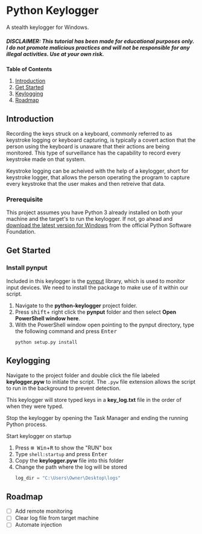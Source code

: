 # Python Keylogger
A stealth keylogger for Windows.

##### *DISCLAIMER: This tutorial has been made for educational purposes only. I do not promote malicious practices and will not be responsible for any illegal activities. Use at your own risk.*

**Table of Contents**
1. [Introduction](#introduction) 
2. [Get Started](#get-started)
3. [Keylogging](#keylogging)
4. [Roadmap](#roadmap)

## Introduction
Recording the keys struck on a keyboard, commonly referred to as keystroke logging or keyboard capturing, is typically a covert action that the person using the keyboard is unaware that their actions are being monitored. This type of surveillance has the capability to record every keystroke made on that system.

Keystroke logging can be acheived with the help of a keylogger, short for keystroke logger, that allows the person operating the program to capture every keystroke that the user makes and then retreive that data.

### Prerequisite
This project assumes you have Python 3 already installed on both your machine and the target's to run the keylogger. If not, go ahead and [download the latest version for Windows](https://www.python.org/downloads/windows/) from the official Python Software Foundation.

## Get Started

### Install pynput
Included in this keylogger is the [pynput](https://github.com/moses-palmer/pynput) library, which is used to monitor input devices. We need to install the package to make use of it within our script.

1. Navigate to the **python-keylogger** project folder.
2. Press <kbd>shift</kbd>+ right click the **pynput** folder and then select **Open PowerShell window here**.
3. With the PowerShell window open pointing to the pynput directory, type the following command and press <kbd>Enter</kbd>
    ```shell
    python setup.py install
    ```

## Keylogging
Navigate to the project folder and double click the file labeled **keylogger.pyw** to initiate the script. The `.pyw` file extension allows the script to run in the background to prevent detection.

This keylogger will store typed keys in a **key_log.txt** file in the order of when they were typed.

Stop the keylogger by opening the Task Manager and ending the running Python process.

Start keylogger on startup
1. Press <kbd>⊞ Win</kbd>+<kbd>R</kbd> to show the "RUN" box
2. Type `shell:startup` and press <kbd>Enter</kbd>
3. Copy the **keylogger.pyw** file into this folder
4. Change the path where the log will be stored
    ```python
    log_dir = "C:\Users\Owner\Desktop\logs"
    ```
    
## Roadmap
- [ ] Add remote monitoring
- [ ] Clear log file from target machine
- [ ] Automate injection
